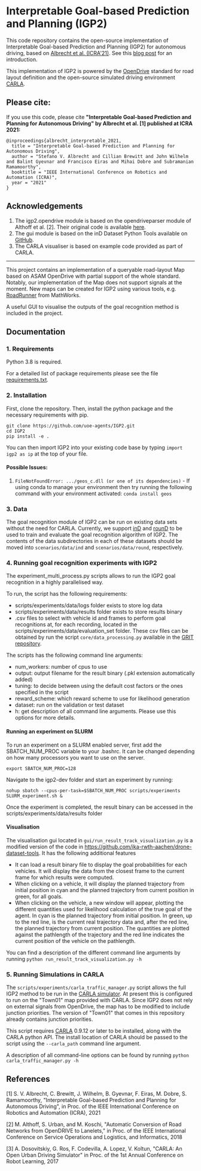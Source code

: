 # Interpretable Goal-based Prediction and Planning (IGP2)

This code repository contains the open-source implementation of Interpretable Goal-based Prediction and Planning (IGP2) for autonomous driving, based on [Albrecht et al. (ICRA'21)](https://arxiv.org/abs/2002.02277). See this [blog post](https://agents.inf.ed.ac.uk/blog/interpretable-prediction-planning-autonomous-driving/index.php) for an introduction.

This implementation of IGP2 is powered by the [OpenDrive](https://www.asam.net/standards/detail/opendrive/) standard for road layout definition and the open-source simulated driving environment [CARLA](https://carla.org/). 

## Please cite:
If you use this code, please cite
**"Interpretable Goal-based Prediction and Planning for Autonomous Driving"
by Albrecht et al. [1] published at ICRA 2021:**

```
@inproceedings{albrecht_interpretable_2021,
  title = "Interpretable Goal-based Prediction and Planning for Autonomous Driving",
  author = "Stefano V. Albrecht and Cillian Brewitt and John Wilhelm and Balint Gyevnar and Francisco Eiras and Mihai Dobre and Subramanian Ramamoorthy",
  booktitle = "IEEE International Conference on Robotics and Automation (ICRA)",
  year = "2021"
}
```

## Acknowledgements
1. The igp2.opendrive module is based on the opendriveparser module of Althoff et al. [2]. Their original code is available [here](https://gitlab.lrz.de/tum-cps/opendrive2lanelet).
2. The gui module is based on the inD Dataset Python Tools available on [GitHub](https://github.com/ika-rwth-aachen/drone-dataset-tools).
3. The CARLA visualiser is based on example code provided as part of CARLA.

<hr />

This project contains an implementation of a queryable road-layout Map based on ASAM OpenDrive with partial support of the whole standard.
Notably, our implementation of the Map does not support signals at the moment.
New maps can be created for IGP2 using various tools, e.g. [RoadRunner](https://uk.mathworks.com/products/roadrunner.html) from MathWorks. 

A useful GUI to visualise the outputs of the goal recognition method is included in the project.

## Documentation

### 1. Requirements
Python 3.8 is required.

For a detailed list of package requirements please see the file [requirements.txt](https://github.com/uoe-agents/IGP2/blob/main/requirements.txt).

### 2. Installation
First, clone the repository. Then, install the python package and the necessary requirements with pip.

```
git clone https://github.com/uoe-agents/IGP2.git
cd IGP2
pip install -e .
```

You can then import IGP2 into your existing code base by typing `import igp2 as ip` at the top of your file.

#### Possible Issues:
1. ```FileNotFoundError: .../geos_c.dll (or one of its dependencies)``` - If using conda to manage your environment then try running the following command with your environment activated: ```conda install geos```
### 3. Data
The goal recognition module of IGP2 can be run on existing data sets without the need for CARLA.
Currently, we support [inD](https://www.ind-dataset.com/) and [rounD](https://www.round-dataset.com/) to be used to train and evaluate the goal recognition algorithm of IGP2.
The contents of the data subdirectories in each of these datasets should be moved into `scenarios/data/ind` and `scenarios/data/round`, respectively.

### 4. Running goal recognition experiments with IGP2

The experiment_multi_process.py scripts allows to run the IGP2 goal recognition in a highly parallelised way.

To run, the script has the following requirements:
- scripts/experiments/data/logs folder exists to store log data
- scripts/experiments/data/results folder exists to store results binary
- .csv files to select with vehicle id and frames to perform goal recognitions at, for each recording, located in the scripts/experiments/data/evaluation_set folder. These csv files can be obtained by run the script `core/data_processing.py` available in the [GRIT repository](https://github.com/uoe-agents/GRIT).

The scripts has the following command line arguments:
- num_workers: number of cpus to use
- output: output filename for the result binary (.pkl extension automatically added)
- tuning: to decide between using the default cost factors or the ones specified in the script
- reward_scheme: which reward scheme to use for likelihood generation
- dataset: run on the validation or test dataset
- h: get description of all command line arguments. Please use this options for more details.

#### Running an experiment on SLURM
To run an experiment on a SLURM enabled server, first add the SBATCH_NUM_PROC variable to your .bashrc. It can be changed depending on how many processors you want to use on the server.

`export SBATCH_NUM_PROC=128`

Navigate to the igp2-dev folder and start an experiment by running:

`nohup sbatch --cpus-per-task=$SBATCH_NUM_PROC scripts/experiments SLURM_experiment.sh &`

Once the experiment is completed, the result binary can be accessed in the scripts/experiments/data/results folder

#### Visualisation
The visualisation gui located in ```gui/run_result_track_visualization.py``` is a modified version of the code in https://github.com/ika-rwth-aachen/drone-dataset-tools. It has the following additional features

- It can load a result binary file to display the goal probabilities for each vehicles. It will display the data from the closest frame to the current frame for which results were computed.
- When clicking on a vehicle, it will display the planned trajectory from initial position in cyan and the planned trajectory from current position in green, for all goals.
- When clicking on the vehicle, a new window will appear, plotting the different quantities used for likelihood calculation of the true goal of the agent. In cyan is the planned trajectory from initial position. In green, up to the red line, is the current real trajectory data and, after the red line, the planned trajectory from current position. The quantities are plotted against the pathlength of the trajectory and the red line indicates the current position of the vehicle on the pathlength.

You can find a description of the different command line arguments by running `python run_result_track_visualization.py -h`

### 5. Running Simulations in CARLA 

The `scripts/experiments/carla_traffic_manager.py` script allows the full IGP2 method to be run in the [CARLA simulator](https://carla.org/). At present this is configured to run on the "Town01" map provided with CARLA.
Since IGP2 does not rely on external signals from OpenDrive, the map has to be modified to include junction priorities. 
The version of "Town01" that comes in this repository already contains junction priorities.

This script requires [CARLA](https://carla.org/) 0.9.12 or later to be installed, along with the CARLA python API. 
The install location of CARLA should be passed to the script using the `--carla_path` command line argument.

A description of all command-line options can be found by running ```python carla_traffic_manager.py -h```

## References
[1] S. V. Albrecht, C. Brewitt, J. Wilhelm, B. Gyevnar, F. Eiras, M. Dobre, S. Ramamoorthy, "Interpretable Goal-based Prediction and Planning for Autonomous Driving", in Proc. of the IEEE International Conference on Robotics and Automation (ICRA), 2021

[2] M. Althoff, S. Urban, and M. Koschi, "Automatic Conversion of Road Networks from OpenDRIVE to Lanelets," in Proc. of the IEEE International Conference on Service Operations and Logistics, and Informatics, 2018

[3] A. Dosovitskiy, G. Ros, F. Codevilla, A. Lopez, V. Koltun, "CARLA: An Open Urban Driving Simulator" in Proc. of the 1st Annual Conference on Robot Learning, 2017
